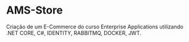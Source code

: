 # AMS-Store
Criação de um E-Commerce do curso Enterprise Applications utilizando .NET CORE, C#, IDENTITY, RABBITMQ, DOCKER, JWT.
